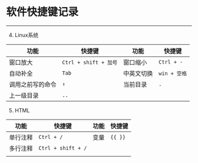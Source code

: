 # 软件快捷键记录

---



4. Linux系统

| 功能             | 快捷键                | 功能       | 快捷键       |
| ---------------- | --------------------- | ---------- | ------------ |
| 窗口放大         | `Ctrl + shift + 加号` | 窗口缩小   | `Ctrl + -`   |
| 自动补全         | `Tab`                 | 中英文切换 | `win + 空格` |
| 调用之前写的命令 | `↑`                   | 当前目录   | `.`          |
| 上一级目录       | `..`                  |            |              |

5. HTML

| 功能     | 快捷键             | 功能 | 快捷键  |
| -------- | ------------------ | ---- | ------- |
| 单行注释 | `Ctrl + /`         | 变量 | `{{ }}` |
| 多行注释 | `Ctrl + shift + /` |      |         |
|          |                    |      |         |

